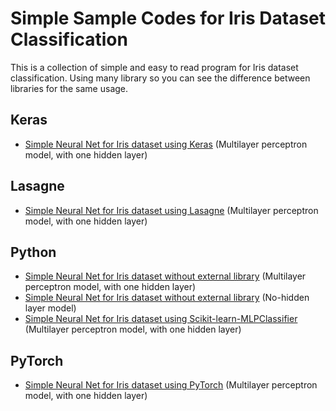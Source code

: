# Simple Sample Codes for Iris Dataset Classification
This is a collection of simple and easy to read program for Iris dataset classification. Using many library so you can see the difference between libraries for the same usage.

## Keras
- [Simple Neural Net for Iris dataset using Keras][iris_keras] (Multilayer perceptron model, with one hidden layer)

## Lasagne
- [Simple Neural Net for Iris dataset using Lasagne][iris_lasagne] (Multilayer perceptron model, with one hidden layer)

## Python
- [Simple Neural Net for Iris dataset without external library][iris_plain] (Multilayer perceptron model, with one hidden layer) 
- [Simple Neural Net for Iris dataset without external library][iris_plain_2] (No-hidden layer model)
- [Simple Neural Net for Iris dataset using Scikit-learn-MLPClassifier][iris_scikit] (Multilayer perceptron model, with one hidden layer)

## PyTorch
- [Simple Neural Net for Iris dataset using PyTorch][iris_pytorch] (Multilayer perceptron model, with one hidden layer)

[iris_keras]:https://github.com/petronetto/python-iris/blob/master/Keras/iris_keras.py
[iris_lasagne]:https://github.com/petronetto/python-iris/blob/master/Lasagne/iris_lasagne.py
[iris_scikit]:https://github.com/petronetto/python-iris/blob/master/Python/iris_scikit.py
[iris_plain]:https://github.com/petronetto/python-iris/blob/master/Python/iris_plain_mlp.py
[iris_plain_2]:https://github.com/petronetto/python-iris/blob/master/Python/iris_plain_slp.py
[iris_pytorch]:https://github.com/petronetto/python-iris/blob/master/Pytorch/iris_pytorch.py
